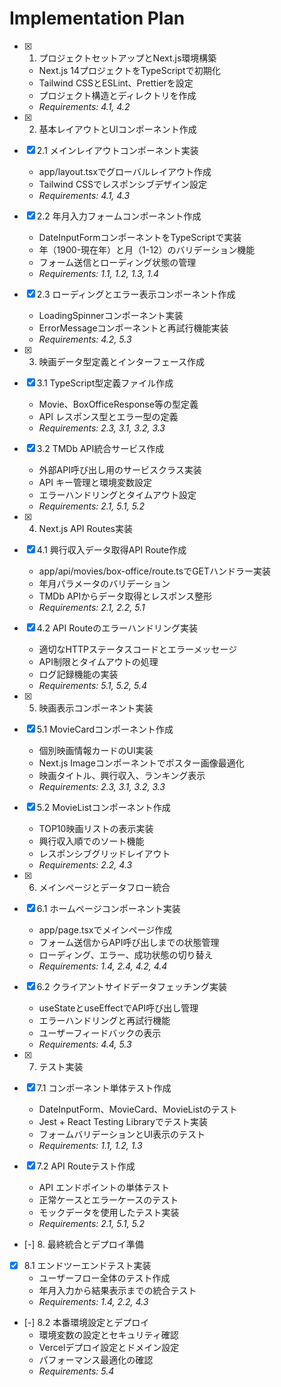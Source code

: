# Implementation Plan

- [x] 1. プロジェクトセットアップとNext.js環境構築
  - Next.js 14プロジェクトをTypeScriptで初期化
  - Tailwind CSSとESLint、Prettierを設定
  - プロジェクト構造とディレクトリを作成
  - _Requirements: 4.1, 4.2_

- [x] 2. 基本レイアウトとUIコンポーネント作成
- [x] 2.1 メインレイアウトコンポーネント実装
  - app/layout.tsxでグローバルレイアウト作成
  - Tailwind CSSでレスポンシブデザイン設定
  - _Requirements: 4.1, 4.3_

- [x] 2.2 年月入力フォームコンポーネント作成
  - DateInputFormコンポーネントをTypeScriptで実装
  - 年（1900-現在年）と月（1-12）のバリデーション機能
  - フォーム送信とローディング状態の管理
  - _Requirements: 1.1, 1.2, 1.3, 1.4_

- [x] 2.3 ローディングとエラー表示コンポーネント作成
  - LoadingSpinnerコンポーネント実装
  - ErrorMessageコンポーネントと再試行機能実装
  - _Requirements: 4.2, 5.3_

- [x] 3. 映画データ型定義とインターフェース作成
- [x] 3.1 TypeScript型定義ファイル作成
  - Movie、BoxOfficeResponse等の型定義
  - API レスポンス型とエラー型の定義
  - _Requirements: 2.3, 3.1, 3.2, 3.3_

- [x] 3.2 TMDb API統合サービス作成
  - 外部API呼び出し用のサービスクラス実装
  - API キー管理と環境変数設定
  - エラーハンドリングとタイムアウト設定
  - _Requirements: 2.1, 5.1, 5.2_

- [x] 4. Next.js API Routes実装
- [x] 4.1 興行収入データ取得API Route作成
  - app/api/movies/box-office/route.tsでGETハンドラー実装
  - 年月パラメータのバリデーション
  - TMDb APIからデータ取得とレスポンス整形
  - _Requirements: 2.1, 2.2, 5.1_

- [x] 4.2 API Routeのエラーハンドリング実装
  - 適切なHTTPステータスコードとエラーメッセージ
  - API制限とタイムアウトの処理
  - ログ記録機能の実装
  - _Requirements: 5.1, 5.2, 5.4_

- [x] 5. 映画表示コンポーネント実装
- [x] 5.1 MovieCardコンポーネント作成
  - 個別映画情報カードのUI実装
  - Next.js Imageコンポーネントでポスター画像最適化
  - 映画タイトル、興行収入、ランキング表示
  - _Requirements: 2.3, 3.1, 3.2, 3.3_

- [x] 5.2 MovieListコンポーネント作成
  - TOP10映画リストの表示実装
  - 興行収入順でのソート機能
  - レスポンシブグリッドレイアウト
  - _Requirements: 2.2, 4.3_

- [x] 6. メインページとデータフロー統合
- [x] 6.1 ホームページコンポーネント実装
  - app/page.tsxでメインページ作成
  - フォーム送信からAPI呼び出しまでの状態管理
  - ローディング、エラー、成功状態の切り替え
  - _Requirements: 1.4, 2.4, 4.2, 4.4_

- [x] 6.2 クライアントサイドデータフェッチング実装
  - useStateとuseEffectでAPI呼び出し管理
  - エラーハンドリングと再試行機能
  - ユーザーフィードバックの表示
  - _Requirements: 4.4, 5.3_

- [x] 7. テスト実装
- [x] 7.1 コンポーネント単体テスト作成
  - DateInputForm、MovieCard、MovieListのテスト
  - Jest + React Testing Libraryでテスト実装
  - フォームバリデーションとUI表示のテスト
  - _Requirements: 1.1, 1.2, 1.3_

- [x] 7.2 API Routeテスト作成
  - API エンドポイントの単体テスト
  - 正常ケースとエラーケースのテスト
  - モックデータを使用したテスト実装
  - _Requirements: 2.1, 5.1, 5.2_

- [-] 8. 最終統合とデプロイ準備
- [x] 8.1 エンドツーエンドテスト実装
  - ユーザーフロー全体のテスト作成
  - 年月入力から結果表示までの統合テスト
  - _Requirements: 1.4, 2.2, 4.3_

- [-] 8.2 本番環境設定とデプロイ
  - 環境変数の設定とセキュリティ確認
  - Vercelデプロイ設定とドメイン設定
  - パフォーマンス最適化の確認
  - _Requirements: 5.4_